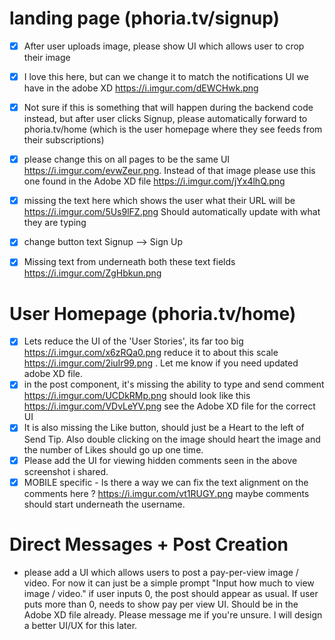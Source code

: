 # landing page (phoria.tv/signup)
* [x] After user uploads image, please show UI which allows user to crop their image
* [x] I love this here, but can we change it to match the notifications UI we have in the adobe XD https://i.imgur.com/dEWCHwk.png
* [x] Not sure if this is something that will happen during the backend code instead, but after user clicks Signup, please automatically forward to phoria.tv/home (which is the user homepage where they see feeds from their subscriptions)
* [x] please change this on all pages to be the same UI https://i.imgur.com/evwZeur.png. Instead of that image please use this one found in the Adobe XD file https://i.imgur.com/jYx4lhQ.png
* [x] missing the text here which shows the user what their URL will be https://i.imgur.com/5Us9lFZ.png Should automatically update with what they are typing
* [x] change button text Signup --> Sign Up
* [x] Missing text from underneath both these text fields https://i.imgur.com/ZgHbkun.png


# User Homepage (phoria.tv/home)
* [x] Lets reduce the UI of the 'User Stories', its far too big https://i.imgur.com/x6zRQa0.png
reduce it to about this scale https://i.imgur.com/2iuIr99.png . Let me know if you need updated adobe XD file.
* [x] in the post component, it's missing the ability to type and send comment https://i.imgur.com/UCDkRMp.png
should look like this https://i.imgur.com/VDvLeYV.png see the Adobe XD file for the correct UI
* [x] It is also missing the Like button, should just be a Heart to the left of Send Tip.
Also double clicking on the image should heart the image and the number of Likes should go up one time.
* [x] Please add the UI for viewing hidden comments seen in the above screenshot i shared.
* [x] MOBILE specific - Is there a way we can fix the text alignment on the comments here ? https://i.imgur.com/vt1RUGY.png maybe comments should start underneath the username.

# Direct Messages + Post Creation
* please add a UI which allows users to post a pay-per-view image / video. For now it can just be a simple prompt "Input how much to view image / video." if user inputs 0, the post should appear as usual. If user puts more than 0, needs to show pay per view UI. Should be in the Adobe XD file already. Please message me if you're unsure. I will design a better UI/UX for this later.
